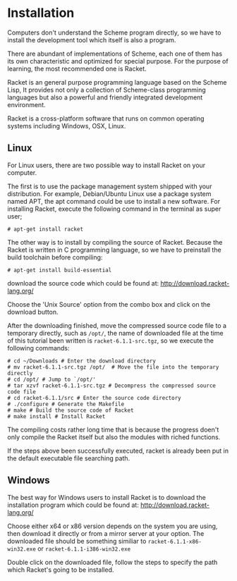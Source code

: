 Installation
============


Computers don't understand the Scheme program directly, 
so we have to install the development tool which itself is also 
a program.

There are abundant of implementations of Scheme, each one of them has
its own characteristic and optimized for special purpose. 
For the purpose of learning, the most recommended one is Racket.

Racket is an general purpose programming language based on the Scheme Lisp,
It provides not only a collection of Scheme-class programming languages
but also a powerful and friendly integrated development environment.

Racket is a cross-platform software that runs on common operating systems
including Windows, OSX, Linux.


Linux
-----

For Linux users, there are two possible way to install Racket on your
computer.

The first is to use the package management system shipped with
your distribution. For example, Debian/Ubuntu Linux use a package system
named APT, the apt command could be use to install a new software.
For installing Racket, execute the following command in the terminal as
super user;
```
# apt-get install racket
```

The other way is to install by compiling the source of Racket.
Because the Racket is written in C programming language, so 
we have to preinstall the build toolchain before compiling:
```
# apt-get install build-essential
```

download the source code which could be found at:
http://download.racket-lang.org/

Choose the 'Unix Source' option from the combo box and click on the 
download button.

After the downloading finished, move the compressed source code file to 
a temporary directly, such as `/opt/`, the name of downloaded file at the
time of this tutorial been written is `racket-6.1.1-src.tgz`, so
we execute the following commands:

```
# cd ~/Downloads # Enter the download directory
# mv racket-6.1.1-src.tgz /opt/  # Move the file into the temporary directly
# cd /opt/ # Jump to `/opt/'
# tar xzvf racket-6.1.1-src.tgz # Decompress the compressed source code file
# cd racket-6.1.1/src # Enter the source code directory
# ./configure # Generate the Makefile
# make # Build the source code of Racket
# make install # Install Racket
``` 

The compiling costs rather long time that is because the progress doen't
only compile the Racket itself but also the modules with riched functions.

If the steps above been successfully executed, 
racket is already been put in the default executable file searching path.


Windows
-------

The best way for Windows users to install Racket is to download the installation program which could be found at:
http://download.racket-lang.org/

Choose either x64 or x86 version depends on the system you are using, then 
download it directly or from a mirror server at your option. 
The downloaded file should be something similiar to `racket-6.1.1-x86-win32.exe` or `racket-6.1.1-i386-win32.exe`

Double click on the downloaded file, follow the steps to specify the 
path which Racket's going to be installed.



